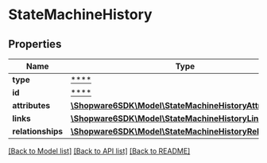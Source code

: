 # StateMachineHistory

## Properties
Name | Type | Description | Notes
------------ | ------------- | ------------- | -------------
**type** | [****](.md) |  | [optional] 
**id** | [****](.md) |  | [optional] 
**attributes** | [**\Shopware6SDK\Model\StateMachineHistoryAttributes**](StateMachineHistoryAttributes.md) |  | [optional] 
**links** | [**\Shopware6SDK\Model\StateMachineHistoryLinks**](StateMachineHistoryLinks.md) |  | [optional] 
**relationships** | [**\Shopware6SDK\Model\StateMachineHistoryRelationships**](StateMachineHistoryRelationships.md) |  | [optional] 

[[Back to Model list]](../../README.md#documentation-for-models) [[Back to API list]](../../README.md#documentation-for-api-endpoints) [[Back to README]](../../README.md)

